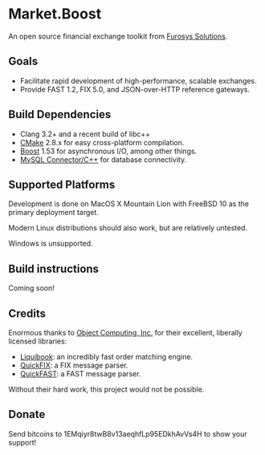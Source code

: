 Market.Boost
============

An open source financial exchange toolkit from [Furosys Solutions](http://www.furosys.com/).

## Goals
* Facilitate rapid development of high-performance, scalable exchanges.
* Provide FAST 1.2, FIX 5.0, and JSON-over-HTTP reference gateways.

## Build Dependencies
* Clang 3.2+ and a recent build of libc++
* [CMake](http://www.cmake.org) 2.8.x for easy cross-platform compilation.
* [Boost](http://www.boost.org) 1.53 for asynchronous I/O, among other things.
* [MySQL Connector/C++](http://dev.mysql.com/downloads/connector/cpp/) for database connectivity.

## Supported Platforms
Development is done on MacOS X Mountain Lion with FreeBSD 10 as the primary deployment target.

Modern Linux distributions should also work, but are relatively untested. 

Windows is unsupported. 

## Build instructions
Coming soon!

## Credits
Enormous thanks to [Object Computing, Inc.](http://www.ociweb.com/) for their excellent, liberally licensed libraries:

* [Liquibook](https://github.com/objectcomputing/liquibook): an incredibly fast order matching engine.
* [QuickFIX](http://www.quickfixengine.org/): a FIX message parser. 
* [QuickFAST](https://code.google.com/p/quickfast/): a FAST message parser.

Without their hard work, this project would not be possible. 

## Donate

Send bitcoins to 1EMqiyr8twB8v13aeqhfLp95EDkhAvVs4H to show your support!
